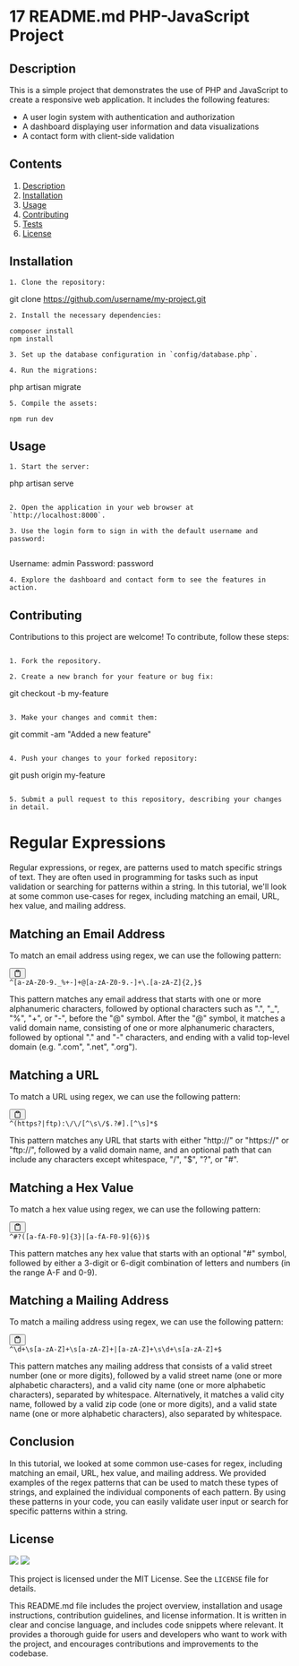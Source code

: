 # 17 README.md PHP-JavaScript Project

## Description

This is a simple project that demonstrates the use of PHP and JavaScript to create a responsive web application. It includes the following features:

- A user login system with authentication and authorization
- A dashboard displaying user information and data visualizations
- A contact form with client-side validation

## Contents

1. [Description](#description)
2. [Installation](#installation)
4. [Usage](#usage)
5. [Contributing](#contributing)
6. [Tests](#tests)
8. [License](#license)

## Installation

`````` 
1. Clone the repository:

`````` 

git clone https://github.com/username/my-project.git

`````` 
2. Install the necessary dependencies:

`````` 

`````` 
composer install
npm install

`````` 

``````
3. Set up the database configuration in `config/database.php`.

4. Run the migrations:

``````

php artisan migrate

``````
5. Compile the assets:

``````

``````
npm run dev

``````

## Usage

``````
1. Start the server:

``````

php artisan serve

``````

2. Open the application in your web browser at `http://localhost:8000`.

3. Use the login form to sign in with the default username and password:


``````

Username: admin
Password: password

``````
4. Explore the dashboard and contact form to see the features in action.

``````

## Contributing

Contributions to this project are welcome! To contribute, follow these steps:

``````

1. Fork the repository.

2. Create a new branch for your feature or bug fix:

``````

git checkout -b my-feature


``````

3. Make your changes and commit them:

``````

git commit -am "Added a new feature"

``````

4. Push your changes to your forked repository:

``````

git push origin my-feature

``````

5. Submit a pull request to this repository, describing your changes in detail.

``````

<div class="markdown prose w-full break-words dark:prose-invert light"><h1>Regular Expressions</h1><p>Regular expressions, or regex, are patterns used to match specific strings of text. They are often used in programming for tasks such as input validation or searching for patterns within a string. In this tutorial, we'll look at some common use-cases for regex, including matching an email, URL, hex value, and mailing address.</p><h2>Matching an Email Address</h2><p>To match an email address using regex, we can use the following pattern:</p><pre><div class="bg-black mb-4 rounded-md"><div class="flex items-center relative text-gray-200 bg-gray-800 px-4 py-2 text-xs font-sans"><span class=""></span><button class="flex ml-auto gap-2"><svg stroke="currentColor" fill="none" stroke-width="2" viewBox="0 0 24 24" stroke-linecap="round" stroke-linejoin="round" class="h-4 w-4" height="1em" width="1em" xmlns="http://www.w3.org/2000/svg"><path d="M16 4h2a2 2 0 0 1 2 2v14a2 2 0 0 1-2 2H6a2 2 0 0 1-2-2V6a2 2 0 0 1 2-2h2"></path><rect x="8" y="2" width="8" height="4" rx="1" ry="1"></rect></svg></button></div><div class="p-4 overflow-y-auto"><code class="!whitespace-pre hljs language-less">^<span class="hljs-selector-attr">[a-zA-Z0-9._%+-]</span>+@<span class="hljs-selector-attr">[a-zA-Z0-9.-]</span>+\.<span class="hljs-selector-attr">[a-zA-Z]</span>{<span class="hljs-number">2</span>,}$
</code></div></div></pre><p>This pattern matches any email address that starts with one or more alphanumeric characters, followed by optional characters such as ".", "_", "%", "+", or "-", before the "@" symbol. After the "@" symbol, it matches a valid domain name, consisting of one or more alphanumeric characters, followed by optional "." and "-" characters, and ending with a valid top-level domain (e.g. ".com", ".net", ".org").</p><h2>Matching a URL</h2><p>To match a URL using regex, we can use the following pattern:</p><pre><div class="bg-black mb-4 rounded-md"><div class="flex items-center relative text-gray-200 bg-gray-800 px-4 py-2 text-xs font-sans"><span class=""></span><button class="flex ml-auto gap-2"><svg stroke="currentColor" fill="none" stroke-width="2" viewBox="0 0 24 24" stroke-linecap="round" stroke-linejoin="round" class="h-4 w-4" height="1em" width="1em" xmlns="http://www.w3.org/2000/svg"><path d="M16 4h2a2 2 0 0 1 2 2v14a2 2 0 0 1-2 2H6a2 2 0 0 1-2-2V6a2 2 0 0 1 2-2h2"></path><rect x="8" y="2" width="8" height="4" rx="1" ry="1"></rect></svg></button></div><div class="p-4 overflow-y-auto"><code class="!whitespace-pre hljs language-less">^(<span class="hljs-selector-tag">https</span>?|<span class="hljs-selector-tag">ftp</span>):\/\/<span class="hljs-selector-attr">[^\s\/$.?#]</span>.<span class="hljs-selector-attr">[^\s]</span>*$
</code></div></div></pre><p>This pattern matches any URL that starts with either "http://" or "https://" or "ftp://", followed by a valid domain name, and an optional path that can include any characters except whitespace, "/", "$", "?", or "#".</p><h2>Matching a Hex Value</h2><p>To match a hex value using regex, we can use the following pattern:</p><pre><div class="bg-black mb-4 rounded-md"><div class="flex items-center relative text-gray-200 bg-gray-800 px-4 py-2 text-xs font-sans"><span class=""></span><button class="flex ml-auto gap-2"><svg stroke="currentColor" fill="none" stroke-width="2" viewBox="0 0 24 24" stroke-linecap="round" stroke-linejoin="round" class="h-4 w-4" height="1em" width="1em" xmlns="http://www.w3.org/2000/svg"><path d="M16 4h2a2 2 0 0 1 2 2v14a2 2 0 0 1-2 2H6a2 2 0 0 1-2-2V6a2 2 0 0 1 2-2h2"></path><rect x="8" y="2" width="8" height="4" rx="1" ry="1"></rect></svg></button></div><div class="p-4 overflow-y-auto"><code class="!whitespace-pre hljs language-css">^#?(<span class="hljs-selector-attr">[a-fA-F0-9]</span>{<span class="hljs-number">3</span>}|<span class="hljs-selector-attr">[a-fA-F0-9]</span>{<span class="hljs-number">6</span>})$
</code></div></div></pre><p>This pattern matches any hex value that starts with an optional "#" symbol, followed by either a 3-digit or 6-digit combination of letters and numbers (in the range A-F and 0-9).</p><h2>Matching a Mailing Address</h2><p>To match a mailing address using regex, we can use the following pattern:</p><pre><div class="bg-black mb-4 rounded-md"><div class="flex items-center relative text-gray-200 bg-gray-800 px-4 py-2 text-xs font-sans"><span class=""></span><button class="flex ml-auto gap-2"><svg stroke="currentColor" fill="none" stroke-width="2" viewBox="0 0 24 24" stroke-linecap="round" stroke-linejoin="round" class="h-4 w-4" height="1em" width="1em" xmlns="http://www.w3.org/2000/svg"><path d="M16 4h2a2 2 0 0 1 2 2v14a2 2 0 0 1-2 2H6a2 2 0 0 1-2-2V6a2 2 0 0 1 2-2h2"></path><rect x="8" y="2" width="8" height="4" rx="1" ry="1"></rect></svg></button></div><div class="p-4 overflow-y-auto"><code class="!whitespace-pre hljs language-css">^\d+\s<span class="hljs-selector-attr">[a-zA-Z]</span>+\s<span class="hljs-selector-attr">[a-zA-Z]</span>+|<span class="hljs-selector-attr">[a-zA-Z]</span>+\s\d+\s<span class="hljs-selector-attr">[a-zA-Z]</span>+$
</code></div></div></pre><p>This pattern matches any mailing address that consists of a valid street number (one or more digits), followed by a valid street name (one or more alphabetic characters), and a valid city name (one or more alphabetic characters), separated by whitespace. Alternatively, it matches a valid city name, followed by a valid zip code (one or more digits), and a valid state name (one or more alphabetic characters), also separated by whitespace.</p><h2>Conclusion</h2><p>In this tutorial, we looked at some common use-cases for regex, including matching an email, URL, hex value, and mailing address. We provided examples of the regex patterns that can be used to match these types of strings, and explained the individual components of each pattern. By using these patterns in your code, you can easily validate user input or search for specific patterns within a string.</p></div>

## License

<p>
    <img src="https://img.shields.io/badge/license-Apache-blue" />
    <img src="https://img.shields.io/badge/license-MIT-green" />
</p>

This project is licensed under the MIT License. See the `LICENSE` file for details.

This README.md file includes the project overview, installation and usage instructions, contribution guidelines, and license information. It is written in clear and concise language, and includes code snippets where relevant. It provides a thorough guide for users and developers who want to work with the project, and encourages contributions and improvements to the codebase.





